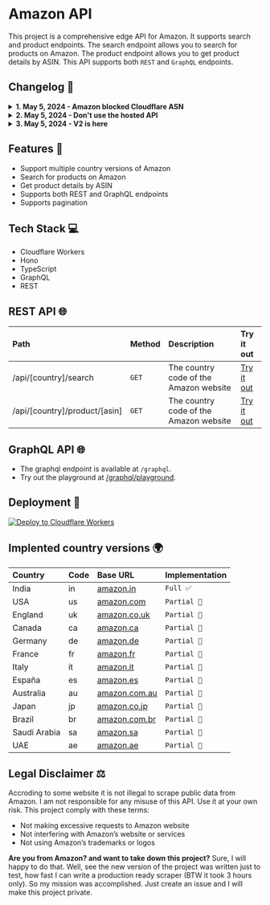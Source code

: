# Amazon API

This project is a comprehensive edge API for Amazon. It supports search and product endpoints. The search endpoint allows you to search for products on Amazon. The product endpoint allows you to get product details by ASIN. This API supports both `REST` and `GraphQL` endpoints.

## Changelog 🔔

<details>
<summary><strong>1. May 5, 2024 - Amazon blocked Cloudflare ASN</strong></summary>

It seems like Amazon has blocked Cloudflare ASN. So, the API will work in development mode only. It uses hono, so it is possible to deploy the project on any other cloud provider.

</details>

<details>
<summary><strong>2. May 5, 2024 - Don't use the hosted API</strong></summary>

Please don't use the hosted API. Deploy your own instance of the project. The hosted API is for demonstration purposes only. The hosted API may be taken down at any time.

</details>

<details>
<summary><strong>3. May 5, 2024 - V2 is here</strong></summary>

I rewrite the full project from scratch. The new version is written in TypeScript and uses Cloudflare Workers. This version is faster and more reliable and also supports GraphQL.

Changes:

- Rewrite the full project in TypeScript
- Used Hono
- Add GraphQL support
- Add support for multiple country versions of Amazon
- Add support for pagination

Cheers 🎉

</details>

## Features 📖

- Support multiple country versions of Amazon
- Search for products on Amazon
- Get product details by ASIN
- Supports both REST and GraphQL endpoints
- Supports pagination

## Tech Stack 💻

- Cloudflare Workers
- Hono
- TypeScript
- GraphQL
- REST

## REST API 🌐

| Path                          | Method | Description                            | Try it out                                                                               |
| :---------------------------- | :----- | :------------------------------------- | :--------------------------------------------------------------------------------------- |
| /api/[country]/search         | `GET`  | The country code of the Amazon website | [Try it out](https://amazon-api.tprojects.workers.dev/api/in/search?query=iphone&page=1) |
| /api/[country]/product/[asin] | `GET`  | The country code of the Amazon website | [Try it out](https://amazon-api.tprojects.workers.dev/api/in/product/B0CVL69Y27)         |

## GraphQL API 🌐

- The graphql endpoint is available at `/graphql`.
- Try out the playground at [/graphql/playground](https://amazon-api.tprojects.workers.dev/graphql/playground).

## Deployment 🚀

[![Deploy to Cloudflare Workers](https://deploy.workers.cloudflare.com/button)](https://deploy.workers.cloudflare.com/?url=https://github.com/GitAjay123/amazoapi)

## Implented country versions 🌍

| Country      | Code | Base URL                                   | Implementation |
| :----------- | :--- | :----------------------------------------- | :------------- |
| India        | in   | [amazon.in](https://www.amazon.in)         | `Full ✅`      |
| USA          | us   | [amazon.com](https://www.amazon.com)       | `Partial 🚧`   |
| England      | uk   | [amazon.co.uk](https://www.amazon.co.uk)   | `Partial 🚧`   |
| Canada       | ca   | [amazon.ca](https://www.amazon.ca)         | `Partial 🚧`   |
| Germany      | de   | [amazon.de](https://www.amazon.de)         | `Partial 🚧`   |
| France       | fr   | [amazon.fr](https://www.amazon.fr)         | `Partial 🚧`   |
| Italy        | it   | [amazon.it](https://www.amazon.it)         | `Partial 🚧`   |
| España       | es   | [amazon.es](https://www.amazon.es)         | `Partial 🚧`   |
| Australia    | au   | [amazon.com.au](https://www.amazon.com.au) | `Partial 🚧`   |
| Japan        | jp   | [amazon.co.jp](https://www.amazon.co.jp)   | `Partial 🚧`   |
| Brazil       | br   | [amazon.com.br](https://www.amazon.com.br) | `Partial 🚧`   |
| Saudi Arabia | sa   | [amazon.sa](https://www.amazon.sa)         | `Partial 🚧`   |
| UAE          | ae   | [amazon.ae](https://www.amazon.ae)         | `Partial 🚧`   |

## Legal Disclaimer ⚖️

Accroding to some website it is not illegal to scrape public data from Amazon. I am not responsible for any misuse of this API. Use it at your own risk. This project comply with these terms:

- Not making excessive requests to Amazon website
- Not interfering with Amazon’s website or services
- Not using Amazon’s trademarks or logos

**Are you from Amazon? and want to take down this project?** Sure, I will happy to do that. Well, see the new version of the project was written just to test, how fast I can write a production ready scraper (BTW it took 3 hours only). So my mission was accomplished. Just create an issue and I will make this project private.
